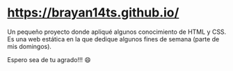 # https://brayan14ts.github.io/

Un pequeño proyecto donde apliqué algunos conocimiento de HTML y CSS. Es una web estática en la que dedique algunos fines de semana (parte de mis domingos).

Espero sea de tu agrado!!! 😄
